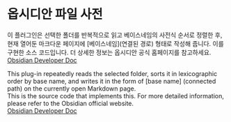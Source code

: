 # 옵시디안 파일 사전
이 플러그인은 선택한 폴더를 반복적으로 읽고 베이스네임의 사전식 순서로 정렬한 후, 현재 열어둔 마크다운 페이지에 [베이스네임](연결된 경로) 형태로 작성해 줍니다.
이를 구현한 소스 코드입니다. 더 상세한 정보는 옵시디안 공식 홈페이지를 참고하세요.
[Obsidian Developer Doc](https://docs.obsidian.md/Home)

This plug-in repeatedly reads the selected folder, sorts it in lexicographic order by base name, and writes it in the form of [base name] (connected path) on the currently open Markdown page.<br>
This is the source code that implements this. For more detailed information, please refer to the Obsidian official website.<br>
[Obsidian Developer Doc](https://docs.obsidian.md/Home)
